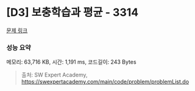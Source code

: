# [D3] 보충학습과 평균 - 3314 

[문제 링크](https://swexpertacademy.com/main/code/problem/problemDetail.do?contestProbId=AWBnA2jaxDsDFAWr) 

### 성능 요약

메모리: 63,716 KB, 시간: 1,191 ms, 코드길이: 243 Bytes



> 출처: SW Expert Academy, https://swexpertacademy.com/main/code/problem/problemList.do
